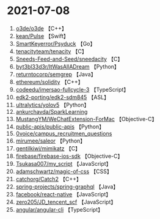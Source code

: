 # 2021-07-08

1. [o3de/o3de](https://github.com/o3de/o3de) 【C++】
2. [kean/Pulse](https://github.com/kean/Pulse) 【Swift】
3. [SmartKeyerror/Psyduck](https://github.com/SmartKeyerror/Psyduck) 【Go】
4. [tenacityteam/tenacity](https://github.com/tenacityteam/tenacity) 【C】
5. [Sneeds-Feed-and-Seed/sneedacity](https://github.com/Sneeds-Feed-and-Seed/sneedacity) 【C】
6. [byt3bl33d3r/ItWasAllADream](https://github.com/byt3bl33d3r/ItWasAllADream) 【Python】
7. [returntocorp/semgrep](https://github.com/returntocorp/semgrep) 【Java】
8. [ethereum/solidity](https://github.com/ethereum/solidity) 【C++】
9. [codeedu/imersao-fullcycle-3](https://github.com/codeedu/imersao-fullcycle-3) 【TypeScript】
10. [edk2-porting/edk2-sdm845](https://github.com/edk2-porting/edk2-sdm845) 【ASL】
11. [ultralytics/yolov5](https://github.com/ultralytics/yolov5) 【Python】
12. [ankurchavda/SparkLearning](https://github.com/ankurchavda/SparkLearning) 
13. [MustangYM/WeChatExtension-ForMac](https://github.com/MustangYM/WeChatExtension-ForMac) 【Objective-C】
14. [public-apis/public-apis](https://github.com/public-apis/public-apis) 【Python】
15. [0voice/campus_recruitmen_questions](https://github.com/0voice/campus_recruitmen_questions) 
16. [mirumee/saleor](https://github.com/mirumee/saleor) 【Python】
17. [gentilkiwi/mimikatz](https://github.com/gentilkiwi/mimikatz) 【C】
18. [firebase/firebase-ios-sdk](https://github.com/firebase/firebase-ios-sdk) 【Objective-C】
19. [Tsukasa007/my_script](https://github.com/Tsukasa007/my_script) 【JavaScript】
20. [adamschwartz/magic-of-css](https://github.com/adamschwartz/magic-of-css) 【CSS】
21. [catchorg/Catch2](https://github.com/catchorg/Catch2) 【C++】
22. [spring-projects/spring-graphql](https://github.com/spring-projects/spring-graphql) 【Java】
23. [facebook/react-native](https://github.com/facebook/react-native) 【JavaScript】
24. [zero205/JD_tencent_scf](https://github.com/zero205/JD_tencent_scf) 【JavaScript】
25. [angular/angular-cli](https://github.com/angular/angular-cli) 【TypeScript】
